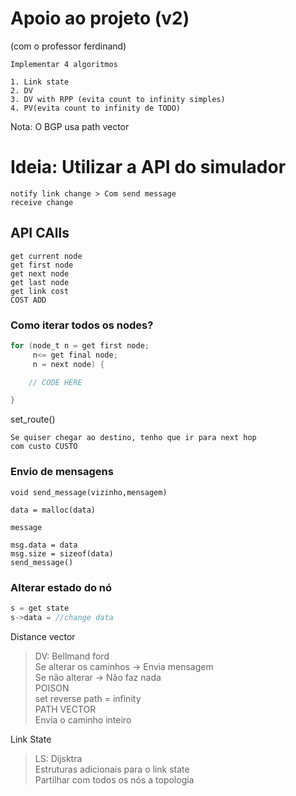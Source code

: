 # Apoio ao projeto (v2)

(com o professor ferdinand)

```
Implementar 4 algoritmos

1. Link state
2. DV
3. DV with RPP (evita count to infinity simples)
4. PV(evita count to infinity de TODO)
```
Nota: O BGP usa path vector

# Ideia: Utilizar a API do simulador

```
notify link change > Com send message
receive change
```

## API CAlls

```
get current node
get first node
get next node
get last node
get link cost
COST ADD
```

### Como iterar todos os nodes?
```c
for (node_t n = get first node;
	 n<= get final node;
	 n = next node) {

	// CODE HERE

}
```

set_route()

```
Se quiser chegar ao destino, tenho que ir para next hop
com custo CUSTO
```

### Envio de mensagens
```
void send_message(vizinho,mensagem)

data = malloc(data)

message

msg.data = data
msg.size = sizeof(data)
send_message()
```

### Alterar estado do nó
```c
s = get state
s->data = //change data
```

Distance vector
> DV: Bellmand ford \
> Se alterar os caminhos -> Envia mensagem \
> Se não alterar -> Não faz nada \
> POISON \
> set reverse path = infinity \
> PATH VECTOR \
> Envia o caminho inteiro

Link State
> LS: Dijsktra \
> Estruturas adicionais para o link state \
> Partilhar com todos os nós a topologia
